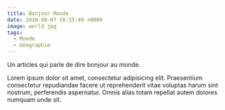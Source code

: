 ```yaml
---
title: Bonjour Monde
date: 2018-08-07 16:55:49 +0000
image: world.jpg
tags:
  - Monde
  - Géographie
---
```

Un articles qui parle de dire bonjour au monde.

Lorem ipsum dolor sit amet, consectetur adipisicing elit. Praesentium consectetur repudiandae facere ut reprehenderit vitae voluptas harum sint nostrum, perferendis aspernatur. Omnis alias totam repellat autem dolores numquam unde sit.